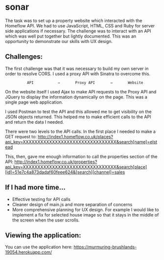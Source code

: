 # sonar

The task was to set up a property website which interacted with the Homeflow API. We had to use JavaScript, HTML, CSS and Ruby for server side applications if necessary. The challenge was to interact with an API which was well put together but lightly documented. This was an opportunity to demonstrate our skills with UX design.

## Challenges:

The first challenge was that it was necessary to build my own server in order to resolve CORS. I used a proxy API with Sinatra to overcome this.

              API 			⇒		Proxy API 		⇒		Website


On the website itself I used Ajax to make API requests to the Proxy API and JQuery to display the information dynamically on the page. This was a single page web application.

I used Postman to test the API and this allowed me to get visibility on the JSON objects returned. This helped me to make efficient calls to the API and return the data I needed.

There were two levels to the API calls. In the first place I needed to make a GET request to:
 http://index1.homeflow.co.uk/places?api_key=XXXXXXXXXXXXXXXXXXXXXXXXXXXXXXXX&search[name]=elstead

This, then, gave me enough information to call the properties section of the API:
 http://index1.homeflow.co.uk/properties?api_key=XXXXXXXXXXXXXXXXXXXXXXXXXXXXXXXX&search[place][id]=51e7c4a873dadaf60feee624&[search][channel]=sales

## If I had more time...
* Effective testing for API calls
* Cleaner design of main.js and more separation of concerns
* More comprehensive planning for UX design. For example I would like to implement a fix for selected house image so that it stays in the middle of the screen when the user scrolls. 


## Viewing the application:

You can use the application here: https://murmuring-brushlands-19054.herokuapp.com/

